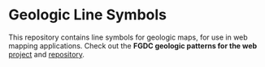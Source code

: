 # Geologic Line Symbols

This repository contains line symbols for geologic maps,
for use in web mapping applications. Check out the
**FGDC geologic patterns for the web**
[project](https://davenquinn.com/projects/geologic-patterns)
and [repository](https://github.com/davenquinn/geologic-patterns).


